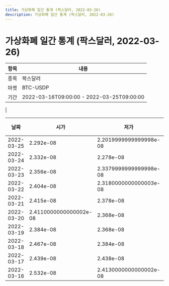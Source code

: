 ```yaml
---
title: 가상화폐 일간 통계 (팍스달러, 2022-03-26)
description: 가상화폐 일간 통계 (팍스달러, 2022-03-26)
---
```


가상화폐 일간 통계 (팍스달러, 2022-03-26)
===

|항목|내용|
|--|--|
|종목|팍스달러|
|마켓|BTC-USDP|\i|종류|일 단위 캔들|
|기간|2022-03-16T09:00:00 - 2022-03-25T09:00:00
|

|날짜|시가|저가|고가|종가|비고|
|--|--|--|--|--|--|
|2022-03-25|2.292e-08|2.2019999999999998e-08|2.292e-08|2.24e-08|    |
|2022-03-24|2.332e-08|2.278e-08|2.351e-08|2.292e-08|    |
|2022-03-23|2.356e-08|2.3379999999999998e-08|2.399e-08|2.391e-08|    |
|2022-03-22|2.404e-08|2.3180000000000003e-08|2.404e-08|2.356e-08|    |
|2022-03-21|2.415e-08|2.378e-08|2.476e-08|2.4530000000000002e-08|    |
|2022-03-20|2.4110000000000002e-08|2.368e-08|2.421e-08|2.377e-08|    |
|2022-03-19|2.384e-08|2.368e-08|2.4300000000000003e-08|2.369e-08|    |
|2022-03-18|2.467e-08|2.384e-08|2.467e-08|2.384e-08|    |
|2022-03-17|2.439e-08|2.438e-08|2.439e-08|2.438e-08|    |
|2022-03-16|2.532e-08|2.4130000000000002e-08|2.553e-08|2.431e-08|    |
